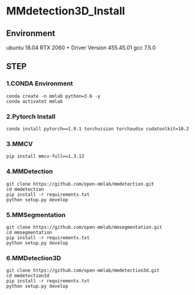# MMdetection3D_Install

## Environment
ubuntu 18.04
RTX 2060 + Driver Version 455.45.01
gcc 7.5.0

## STEP
### 1.CONDA Environment
```
conda create -n mmlab python=3.6 -y
conda activatet mmlab
```

### 2.Pytorch Install
```
conda install pytorch==1.9.1 torchvision torchaudio cudatoolkit=10.2 
```
### 3.MMCV
```
pip install mmcv-full==1.3.13
```
### 4.MMDetection
```
git clone https://github.com/open-mmlab/mmdetection.git
cd mmdetection
pip install -r requirements.txt
python setup.py develop
```
### 5.MMSegmentation
```
git clone https://github.com/open-mmlab/mmsegmentation.git
cd mmsegmentation
pip install -r requirements.txt
python setup.py develop
```
### 6.MMDetection3D
```
git clone https://github.com/open-mmlab/mmdetection3d.git
cd mmdetection3d
pip install -r requirements.txt
python setup.py develop
```
